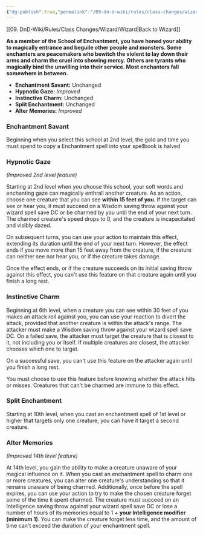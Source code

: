 ```yaml
---
{"dg-publish":true,"permalink":"/09-dn-d-wiki/rules/class-changes/wizard/school-of-enchantment/","tags":["subclass","wizard"]}
---
```


[[09. DnD-Wiki/Rules/Class Changes/Wizard/Wizard\|Back to Wizard]]

**As a member of the School of Enchantment, you have honed your ability to magically entrance and beguile other people and monsters. Some enchanters are peacemakers who bewitch the violent to lay down their arms and charm the cruel into showing mercy. Others are tyrants who magically bind the unwilling into their service. Most enchanters fall somewhere in between.**

* **Enchantment Savant:** Unchanged
* **Hypnotic Gaze:** *Improved*
* **Instinctive Charm:** Unchanged
* **Split Enchantment:** Unchanged
* **Alter Memories:** *Improved*

### Enchantment Savant
Beginning when you select this school at 2nd level, the gold and time you must spend to copy a Enchantment spell into your spellbook is halved

### Hypnotic Gaze
*(Improved 2nd level feature)*

Starting at 2nd level when you choose this school, your soft words and enchanting gaze can magically enthrall another creature. As an action, choose one creature that you can see **within 15 feet of you**. If the target can see or hear you, it must succeed on a Wisdom saving throw against your wizard spell save DC or be charmed by you until the end of your next turn. The charmed creature's speed drops to 0, and the creature is incapacitated and visibly dazed.

On subsequent turns, you can use your action to maintain this effect, extending its duration until the end of your next turn. However, the effect ends if you move more than 15 feet away from the creature, if the creature can neither see nor hear you, or if the creature takes damage.

Once the effect ends, or if the creature succeeds on its initial saving throw against this effect, you can't use this feature on that creature again until you finish a long rest.

### Instinctive Charm
Beginning at 6th level, when a creature you can see within 30 feet of you makes an attack roll against you, you can use your reaction to divert the attack, provided that another creature is within the attack's range. The attacker must make a Wisdom saving throw against your wizard spell save DC. On a failed save, the attacker must target the creature that is closest to it, not including you or itself. If multiple creatures are closest, the attacker chooses which one to target.

On a successful save, you can't use this feature on the attacker again until you finish a long rest.

You must choose to use this feature before knowing whether the attack hits or misses. Creatures that can't be charmed are immune to this effect.

### Split Enchantment
Starting at 10th level, when you cast an enchantment spell of 1st level or higher that targets only one creature, you can have it target a second creature.

### Alter Memories
*(Improved 14th level feature)*

At 14th level, you gain the ability to make a creature unaware of your magical influence on it. When you cast an enchantment spell to charm one or more creatures, you can alter one creature's understanding so that it remains unaware of being charmed.
Additionally, once before the spell expires, you can use your action to try to make the chosen creature forget some of the time it spent charmed. The creature must succeed on an Intelligence saving throw against your wizard spell save DC or lose a number of hours of its memories equal to 1 + **your Intelligence modifier (minimum 1)**. You can make the creature forget less time, and the amount of time can't exceed the duration of your enchantment spell.
